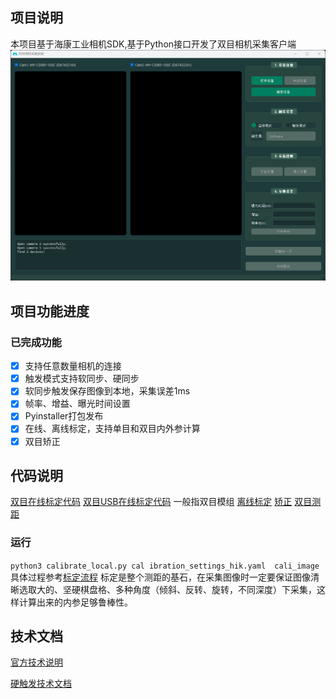 ## 项目说明
本项目基于海康工业相机SDK,基于Python接口开发了双目相机采集客户端
![alt text](image-6.png)

## 项目功能进度
### 已完成功能
- [x] 支持任意数量相机的连接
- [x] 触发模式支持软同步、硬同步
- [x] 软同步触发保存图像到本地，采集误差1ms
- [x] 帧率、增益、曝光时间设置
- [x] Pyinstaller打包发布
- [x] 在线、离线标定，支持单目和双目内外参计算
- [x] 双目矫正

## 代码说明
[双目在线标定代码](calibrate_dua.py)
[双目USB在线标定代码](calibrate_sig.py)  一般指双目模组
[离线标定](calibrate_local.py)
[矫正](stereo_rectification.py)
[双目测距]()

### 运行

```python3 calibrate_local.py cal ibration_settings_hik.yaml  cali_image```
具体过程参考[标定流程](https://github.com/TemugeB/python_stereo_camera_calibrate#)
标定是整个测距的基石，在采集图像时一定要保证图像清晰选取大的、坚硬棋盘格、多种角度（倾斜、反转、旋转，不同深度）下采集，这样计算出来的内参足够鲁棒性。
## 技术文档
[官方技术说明](https://www.hikrobotics.com/cn/machinevision/visionproduct?typeId=27&id=249&pageNumber=1&pageSize=20&showEol=false)

[硬触发技术文档](开发说明.md)

